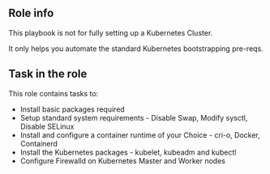 ## Role info

This playbook is not for fully setting up a Kubernetes Cluster.

It only helps you automate the standard Kubernetes bootstrapping pre-reqs.

## Task in the role

This role contains tasks to:

- Install basic packages required
- Setup standard system requirements - Disable Swap, Modify sysctl, Disable SELinux
- Install and configure a container runtime of your Choice - cri-o, Docker, Containerd
- Install the Kubernetes packages - kubelet, kubeadm and kubectl
- Configure Firewalld on Kubernetes Master and Worker nodes
